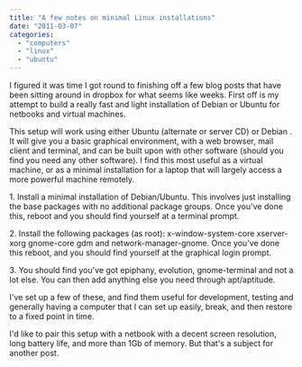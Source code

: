 ```yaml
---
title: "A few notes on minimal Linux installations"
date: "2011-03-07"
categories: 
  - "computers"
  - "linux"
  - "ubuntu"
---
```


I figured it was time I got round to finishing off a few blog posts that have been sitting around in dropbox for what seems like weeks. First off is my attempt to build a really fast and light installation of Debian or Ubuntu for netbooks and virtual machines.

This setup will work using either Ubuntu (alternate or server CD) or Debian . It will give you a basic graphical environment, with a web browser, mail client and terminal, and can be built upon with other software (should you find you need any other software). I find this most useful as a virtual machine, or as a minimal installation for a laptop that will largely access a more powerful machine remotely.

1\. Install a minimal installation of Debian/Ubuntu. This involves just installing the base packages with no additional package groups. Once you've done this, reboot and you should find yourself at a terminal prompt.

2\. Install the following packages (as root): x-window-system-core xserver-xorg gnome-core gdm and network-manager-gnome. Once you've done this reboot, and you should find yourself at the graphical login prompt.

3\. You should find you've got epiphany, evolution, gnome-terminal and not a lot else. You can then add anything else you need through apt/aptitude.

I've set up a few of these, and find them useful for development, testing and generally having a computer that I can set up easily, break, and then restore to a fixed point in time.

I'd like to pair this setup with a netbook with a decent screen resolution, long battery life, and more than 1Gb of memory. But that's a subject for another post.
